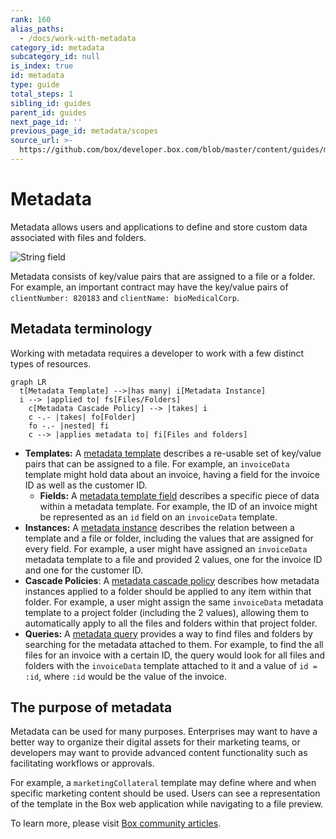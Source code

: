 ```yaml
---
rank: 160
alias_paths:
  - /docs/work-with-metadata
category_id: metadata
subcategory_id: null
is_index: true
id: metadata
type: guide
total_steps: 1
sibling_id: guides
parent_id: guides
next_page_id: ''
previous_page_id: metadata/scopes
source_url: >-
  https://github.com/box/developer.box.com/blob/master/content/guides/metadata/0-index.md
---
```


# Metadata

Metadata allows users and applications to define and store custom data
associated with files and folders.

<ImageFrame border center>

![String field](./metadata-example.png)

</ImageFrame>

Metadata consists of key/value pairs that are assigned to a file or a folder.
For example, an important contract may have the key/value pairs of
`clientNumber: 820183` and `clientName: bioMedicalCorp`.

## Metadata terminology

Working with metadata requires a developer to work with a few
distinct types of resources.

```mermaid;width=80%
graph LR
  t[Metadata Template] -->|has many| i[Metadata Instance]
  i --> |applied to| fs[Files/Folders]
    c[Metadata Cascade Policy] --> |takes| i
    c -.- |takes| fo[Folder]
    fo -.- |nested| fi
    c --> |applies metadata to| fi[Files and folders]
```

* **Templates:**  A [metadata template][template] describes a re-usable set of
  key/value pairs that can be assigned to a file. For example, an `invoiceData`
  template might hold data about an invoice, having a field for the invoice ID
  as well as the customer ID.
  * **Fields:**  A [metadata template field][field] describes a specific
    piece of data within a metadata template. For example, the ID of an invoice
    might be represented as an `id` field on an `invoiceData` template.
* **Instances:** A [metadata instance][instance] describes the relation between
  a template and a file or folder, including the values that are assigned for
  every field. For example, a user might have assigned an `invoiceData` metadata
  template to a file and provided 2 values, one for the invoice ID and one for
  the customer ID.
* **Cascade Policies**: A [metadata cascade policy][cascade] describes
  how metadata instances applied to a folder should be applied to any item
  within that folder. For example, a user might assign the same `invoiceData`
  metadata template to a project folder (including the 2 values), allowing them
  to automatically apply to all the files and folders within that project
  folder.
* **Queries:** A [metadata query][query] provides a way to find files and
  folders by searching for the metadata attached to them. For example, to find
  the all files for an invoice with a certain ID, the query would look for all
  files and folders with the `invoiceData` template attached to it and a value
  of `id = :id`, where `:id` would be the value of the invoice.

## The purpose of metadata

Metadata can be used for many purposes. Enterprises may want to have a better
way to organize their digital assets for their marketing teams, or developers
may want to provide advanced content functionality such as facilitating
workflows or approvals.

For example, a `marketingCollateral` template may define where and when specific
marketing content should be used. Users can see a representation of the
template in the Box web application while navigating to a file preview.

To learn more, please visit [Box community articles][community].

[community]: https://community.box.com/t5/Organizing-and-Tracking-Content/Using-Metadata/ta-p/30765
[template]: g://metadata/templates
[instance]: g://metadata/instances
[cascade]: g://metadata/cascades
[field]: g://metadata/fields
[query]: g://metadata/queries
